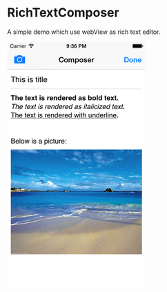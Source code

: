 RichTextComposer
================

A simple demo which use webView as rich text editor.

![RichTextComposer](https://raw.githubusercontent.com/ShireJiang/RichTextComposer/master/Images/screenshot.png)
